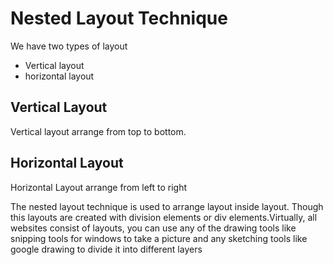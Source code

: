 
# Nested Layout Technique

We have two types of layout

* Vertical layout
* horizontal layout

## Vertical Layout

Vertical layout arrange from top to bottom.  

## Horizontal Layout

Horizontal Layout arrange from left to right

The nested layout technique is used to arrange layout inside layout. Though this layouts are created with division elements or div elements.Virtually, all websites consist of layouts, you can use any of the drawing tools like snipping tools for windows to take a picture and any sketching tools like google drawing to divide it into different layers
